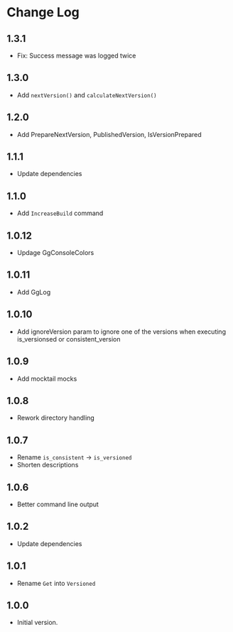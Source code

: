 # Change Log

## 1.3.1

- Fix: Success message was logged twice

## 1.3.0

- Add `nextVersion()` and `calculateNextVersion()`

## 1.2.0

- Add PrepareNextVersion, PublishedVersion, IsVersionPrepared

## 1.1.1

- Update dependencies

## 1.1.0

- Add `IncreaseBuild` command

## 1.0.12

- Updage GgConsoleColors

## 1.0.11

- Add GgLog

## 1.0.10

- Add ignoreVersion param to ignore one of the versions when executing
  is_versionsed or consistent_version

## 1.0.9

- Add mocktail mocks

## 1.0.8

- Rework directory handling

## 1.0.7

- Rename `is_consistent` -> `is_versioned`
- Shorten descriptions

## 1.0.6

- Better command line output

## 1.0.2

- Update dependencies

## 1.0.1

- Rename `Get` into `Versioned`

## 1.0.0

- Initial version.
